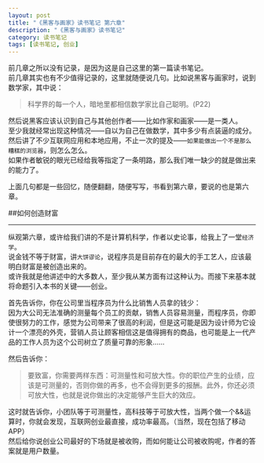 ```yaml
---
layout: post
title: "《黑客与画家》读书笔记 第六章"
description: "《黑客与画家》读书笔记"
category: 读书笔记
tags: [读书笔记, 创业]
---
```


前几章之所以没有记录，是因为这是自己这里的第一篇读书笔记。  
前几章其实也有不少值得记录的，这里就随便说几句。比如说黑客与画家时，说到数学家，其中说：  

> 科学界的每一个人，暗地里都相信数学家比自己聪明。(P22)

然后说黑客应该认识到自己与其他创作者——比如作家和画家——是一类人。  
至少我就经常出现这种情况——自以为自己在做数学，其中多少有点装逼的成分。  
然后讲了不少互联网应用和本地应用，不止一次的提及——`如果能做出一个不是那么糟糕的浏览器`，则怎么怎么。  
如果作者敏锐的眼光已经给我等指定了一条明路，那么我们唯一缺少的就是做出来的能力了。  

上面几句都是一些回忆，随便翻翻，随便写写，书看到第六章，要说的也是第六章。  

##如何创造财富

---

纵观第六章，或许给我们讲的不是计算机科学，作者以史论事，给我上了一堂`经济学`。  
说金钱不等于财富，讲`大饼谬论`，说程序员是目前存在的最大的手工艺人，应该最明白财富是被创造出来的。  
或许我就是他讲述中的大多数人，至少我从某方面有过这种认为。而接下来基本就将命题引入本书的关键——创业。  

首先告诉你，你在公司里当程序员为什么比销售人员拿的钱少：  
因为大公司无法准确的测量每个员工的贡献，销售人员容易测量，而程序员，你即使很努力的工作，感觉为公司带来了很高的利润，但是这可能是因为设计师为它设计一个漂亮的外壳，营销人员让顾客相信这是值得拥有的商品，也可能是上一代产品的工作人员为这个公司树立了质量可靠的形象……

然后告诉你：  

> 要致富，你需要两样东西：可测量性和可放大性。你的职位产生的业绩，应该是可测量的，否则你做的再多，也不会得到更多的报酬。此外，你还必须可放大性，也就是说你做出的决定能够产生巨大的效应。

这时就告诉你，小团队等于可测量性，高科技等于可放大性，当两个做一个&&运算时，你就会发现，互联网创业最直接，成功率最高。（当然，现在包括了移动APP）  
然后给你说创业公司最好的下场就是被收购，而如何能让公司被收购呢，作者的答案就是用户数量。  

